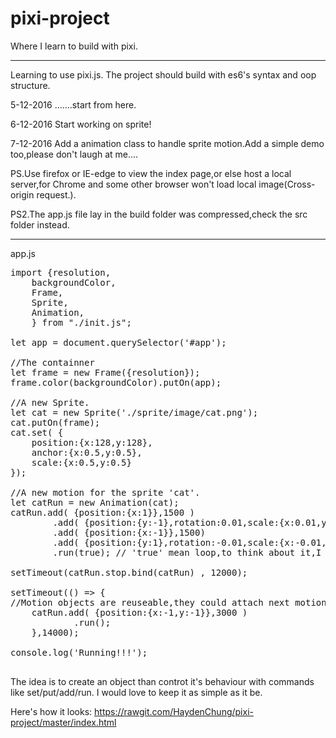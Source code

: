 # pixi-project
Where I learn to build with pixi.

<hr>

Learning to use pixi.js.
The project should build with es6's syntax and oop structure.

5-12-2016   .......start from here.

6-12-2016   Start working on sprite!

7-12-2016   Add a animation class to handle sprite motion.Add a simple demo too,please don't laugh at me....

PS.Use firefox or IE-edge to view the index page,or else host a local server,for Chrome and some other browser won't load local image(Cross-origin request.).

PS2.The app.js file lay in the build folder was compressed,check the src folder instead.

<hr>

app.js
<pre>
import {resolution, 
    backgroundColor, 
    Frame, 
    Sprite,
    Animation, 
    } from "./init.js";

let app = document.querySelector('#app');

//The containner
let frame = new Frame({resolution});
frame.color(backgroundColor).putOn(app);

//A new Sprite.
let cat = new Sprite('./sprite/image/cat.png');
cat.putOn(frame);
cat.set( {
    position:{x:128,y:128},
    anchor:{x:0.5,y:0.5},
    scale:{x:0.5,y:0.5} 
});

//A new motion for the sprite 'cat'.
let catRun = new Animation(cat);
catRun.add( {position:{x:1}},1500 )
        .add( {position:{y:-1},rotation:0.01,scale:{x:0.01,y:0.01}},1500 )
        .add( {position:{x:-1}},1500)
        .add( {position:{y:1},rotation:-0.01,scale:{x:-0.01,y:-0.01}},1500)
        .run(true); // 'true' mean loop,to think about it,I may want to change the word....

setTimeout(catRun.stop.bind(catRun) , 12000);

setTimeout(() => {
//Motion objects are reuseable,they could attach next motion with add().run() even when they were running.
    catRun.add( {position:{x:-1,y:-1}},3000 )
            .run();
    },14000);

console.log('Running!!!');

</pre>

The idea is to create an object than controt it's behaviour with commands like set/put/add/run.
I would love to keep it as simple as it be.

Here's how it looks: https://rawgit.com/HaydenChung/pixi-project/master/index.html
